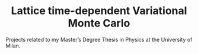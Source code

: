 # <center> Lattice time-dependent Variational Monte Carlo </center> 
Projects related to my Master’s Degree Thesis in Physics at the University of Milan.
